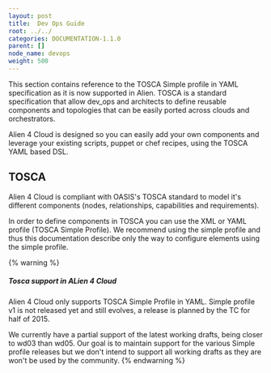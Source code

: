 ```yaml
---
layout: post
title:  Dev Ops Guide
root: ../../
categories: DOCUMENTATION-1.1.0
parent: []
node_name: devops
weight: 500
---
```


This section contains reference to the TOSCA Simple profile in YAML specification as it is now supported in Alien. TOSCA is a standard specification that allow dev_ops and architects to define reusable components and topologies that can be easily ported across clouds and orchestrators.

Alien 4 Cloud is designed so you can easily add your own components and leverage your existing scripts, puppet or chef recipes, using the TOSCA YAML based DSL.

## TOSCA

Alien 4 Cloud is compliant with OASIS's TOSCA standard to model it's different components (nodes, relationships, capabilities and requirements).

In order to define components in TOSCA you can use the XML or YAML profile (TOSCA Simple Profile). We recommend using the simple profile and thus this documentation describe only the way to configure elements using the simple profile.

{% warning %}
<h5>Tosca support in ALien 4 Cloud</h5>
Alien 4 Cloud only supports TOSCA Simple Profile in YAML. Simple profile v1 is not released yet and still evolves, a release is planned by the TC for half of 2015.

We currently have a partial support of the latest working drafts, being closer to wd03 than wd05. Our goal is to maintain support for the various Simple profile releases but we don't intend to support all working drafts as they are won't be used by the community.
{% endwarning %}
